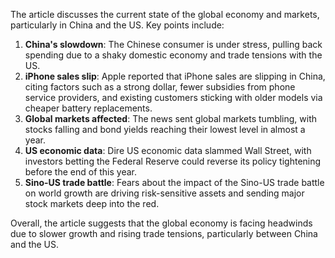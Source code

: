 The article discusses the current state of the global economy and markets, particularly in China and the US. Key points include:

1. **China's slowdown**: The Chinese consumer is under stress, pulling back spending due to a shaky domestic economy and trade tensions with the US.
2. **iPhone sales slip**: Apple reported that iPhone sales are slipping in China, citing factors such as a strong dollar, fewer subsidies from phone service providers, and existing customers sticking with older models via cheaper battery replacements.
3. **Global markets affected**: The news sent global markets tumbling, with stocks falling and bond yields reaching their lowest level in almost a year.
4. **US economic data**: Dire US economic data slammed Wall Street, with investors betting the Federal Reserve could reverse its policy tightening before the end of this year.
5. **Sino-US trade battle**: Fears about the impact of the Sino-US trade battle on world growth are driving risk-sensitive assets and sending major stock markets deep into the red.

Overall, the article suggests that the global economy is facing headwinds due to slower growth and rising trade tensions, particularly between China and the US.